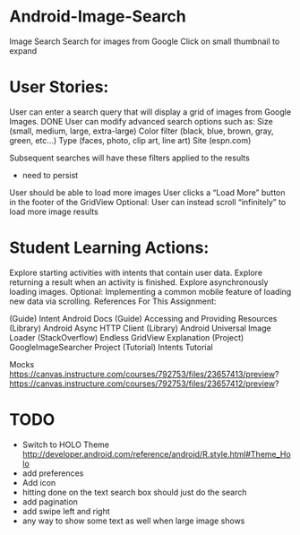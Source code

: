 Android-Image-Search
====================

Image Search
Search for images from Google
Click on small thumbnail to expand



User Stories:
=============
User can enter a search query that will display a grid of images from Google Images.
  DONE
User can modify advanced search options such as:
  Size (small, medium, large, extra-large)
  Color filter (black, blue, brown, gray, green, etc...)
  Type (faces, photo, clip art, line art)
  Site (espn.com)
  
Subsequent searches will have these filters applied to the results
  - need to persist
  
User should be able to load more images
  User clicks a “Load More” button in the footer of the GridView
  Optional: User can instead scroll “infinitely” to load more image results


Student Learning Actions:
==========================
Explore starting activities with intents that contain user data.
Explore returning a result when an activity is finished.
Explore asynchronously loading images.
Optional: Implementing a common mobile feature of loading new data via scrolling.
 References For This Assignment:

(Guide) Intent Android Docs
(Guide) Accessing and Providing Resources
(Library) Android Async HTTP Client
(Library) Android Universal Image Loader
(StackOverflow) Endless GridView Explanation
(Project) GoogleImageSearcher Project
(Tutorial) Intents Tutorial

Mocks
https://canvas.instructure.com/courses/792753/files/23657413/preview?
https://canvas.instructure.com/courses/792753/files/23657412/preview?

TODO
==================
- Switch to HOLO Theme http://developer.android.com/reference/android/R.style.html#Theme_Holo
- add preferences
- Add icon
- hitting done on the text search box should just do the search
- add pagination
- add swipe left and right
- any way to show some text as well when large image shows